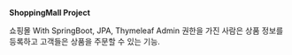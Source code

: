 **ShoppingMall Project**

쇼핑몰 With SpringBoot, JPA, Thymeleaf
Admin 권한을 가진 사람은 상품 정보를 등록하고
고객들은 상품을 주문할 수 있는 기능.
